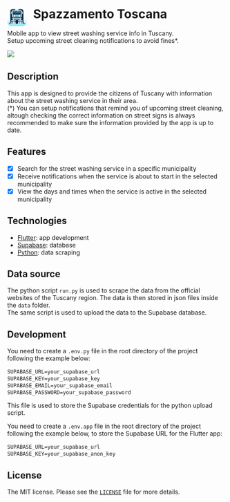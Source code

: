 # Spazzamento Toscana <img align="left" width="45" height="45" src="android/app/src/main/res/mipmap-xhdpi/ic_launcher.png" style="margin-right:15px" />
Mobile app to view street washing service info in Tuscany.  
Setup upcoming street cleaning notifications to avoid fines*.

[<img src="https://developer.apple.com/assets/elements/badges/download-on-the-app-store.svg">](https://apps.apple.com/it/app/spazzamento-toscana/id6479202229)

## Description
This app is designed to provide the citizens of Tuscany with information about the street washing service in their area.  
(*) You can setup notifications that remind you of upcoming street cleaning, altough checking the correct information on street signs is always recommended to make sure the information provided by the app is up to date.

## Features
- [x] Search for the street washing service in a specific municipality
- [x] Receive notifications when the service is about to start in the selected municipality
- [x] View the days and times when the service is active in the selected municipality

## Technologies
- [Flutter](https://flutter.dev/): app development
- [Supabase](https://supabase.io/): database
- [Python](https://www.python.org/): data scraping

## Data source
The python script `run.py` is used to scrape the data from the official websites of the Tuscany region. The data is then stored in json files inside the `data` folder.  
The same script is used to upload the data to the Supabase database.

## Development
You need to create a `.env.py` file in the root directory of the project following the example below:
```env
SUPABASE_URL=your_supabase_url
SUPABASE_KEY=your_supabase_key
SUPABASE_EMAIL=your_supabase_email
SUPABASE_PASSWORD=your_supabase_password
```
This file is used to store the Supabase credentials for the python upload script.  

You need to create a `.env.app` file in the root directory of the project following the example below, to store the Supabase URL for the Flutter app:
```env
SUPABASE_URL=your_supabase_url
SUPABASE_KEY=your_supabase_anon_key
```

## License
The MIT license. Please see the [`LICENSE`](./LICENSE) file for more details.
